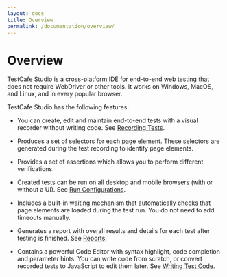 ```yaml
---
layout: docs
title: Overview
permalink: /documentation/overview/
---
```

# Overview

TestCafe Studio is a cross-platform IDE for end-to-end web testing that does not require WebDriver or other tools. It works on Windows, MacOS, and Linux, and in every popular browser.

TestCafe Studio has the following features:

* You can create, edit and maintain end-to-end tests with a visual recorder without writing code. See [Recording Tests](../working-with-testcafe-studio/recording-tests.md).

* Produces a set of selectors for each page element. These selectors are generated during the test recording to identify page elements.

* Provides a set of assertions which allows you to perform different verifications.

* Created tests can be run on all desktop and mobile browsers (with or without a UI). See [Run Configurations](working-with-testcafe-studio/running-tests.md#run-configurations).

* Includes a built-in waiting mechanism that automatically checks that page elements are loaded during the test run. You do not need to add timeouts manually.

* Generates a report with overall results and details for each test after testing is finished. See [Reports](../working-with-testcafe-studio/reports.md).

* Contains a powerful Code Editor with syntax highlight, code completion and parameter hints. You can write code from scratch, or convert recorded tests to JavaScript to edit them later. See [Writing Test Code](working-with-testcafe-studio/writing-test-code.md).
